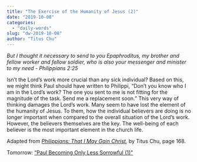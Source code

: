 ```yaml
---
title: "The Exercise of the Humanity of Jesus (2)"
date: "2019-10-08"
categories: 
  - "daily-words"
slug: "dw-2019-10-08"
author: "Titus Chu"
---
```


_But I thought it necessary to send to you Epaphroditus, my brother and fellow worker and fellow soldier, who is also your messenger and minister to my need - Philippians 2:25_

Isn’t the Lord’s work more crucial than any sick individual? Based on this, we might think Paul should have written to Philippi, “Don’t you know who I am in the Lord’s work? The one you sent to me is not fitting for the magnitude of the task. Send me a replacement soon.” This very way of thinking damages the Lord’s work. Many seem to have lost the element of the humanity of Jesus. To them, how the individual believers are doing is no longer important when compared to the overall situation of the Lord’s work. However, the believers themselves are the key. The well-being of each believer is the most important element in the church life.

Adapted from _[Philippians: That I May Gain Christ](/book-philippians/ "Go to the listing for this book"),_ by Titus Chu, page 168.

Tomorrow: [“Paul Becoming Only Less Sorrowful (1)"](/dw-2019-10-09)
